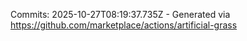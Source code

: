 Commits: 2025-10-27T08:19:37.735Z - Generated via https://github.com/marketplace/actions/artificial-grass
<br>
